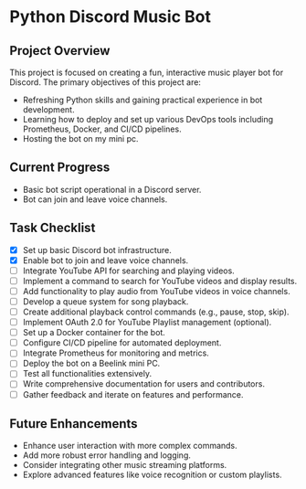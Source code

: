 # Python Discord Music Bot

## Project Overview
This project is focused on creating a fun, interactive music player bot for Discord. The primary objectives of this project are:
- Refreshing Python skills and gaining practical experience in bot development.
- Learning how to deploy and set up various DevOps tools including Prometheus, Docker, and CI/CD pipelines.
- Hosting the bot on my mini pc.

## Current Progress
- Basic bot script operational in a Discord server.
- Bot can join and leave voice channels.

## Task Checklist
- [x] Set up basic Discord bot infrastructure.
- [x] Enable bot to join and leave voice channels.
- [ ] Integrate YouTube API for searching and playing videos.
- [ ] Implement a command to search for YouTube videos and display results.
- [ ] Add functionality to play audio from YouTube videos in voice channels.
- [ ] Develop a queue system for song playback.
- [ ] Create additional playback control commands (e.g., pause, stop, skip).
- [ ] Implement OAuth 2.0 for YouTube Playlist management (optional).
- [ ] Set up a Docker container for the bot.
- [ ] Configure CI/CD pipeline for automated deployment.
- [ ] Integrate Prometheus for monitoring and metrics.
- [ ] Deploy the bot on a Beelink mini PC.
- [ ] Test all functionalities extensively.
- [ ] Write comprehensive documentation for users and contributors.
- [ ] Gather feedback and iterate on features and performance.

## Future Enhancements
- Enhance user interaction with more complex commands.
- Add more robust error handling and logging.
- Consider integrating other music streaming platforms.
- Explore advanced features like voice recognition or custom playlists.